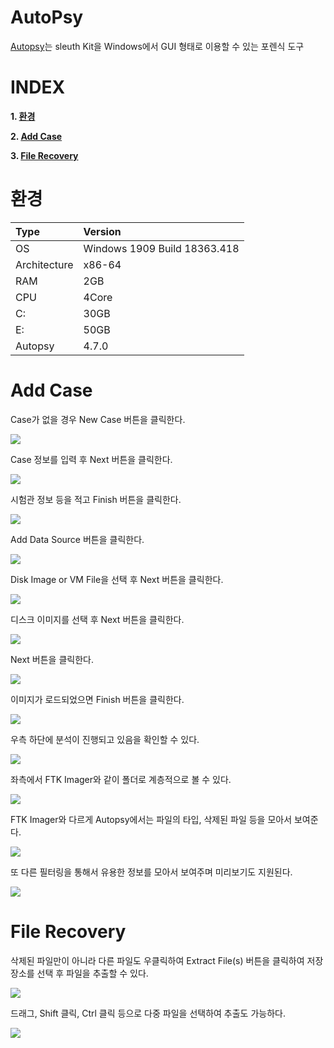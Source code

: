 # AutoPsy

[Autopsy](https://www.autopsy.com/download/)는 sleuth Kit을 Windows에서 GUI 형태로 이용할 수 있는 포렌식 도구

# **INDEX**

**1. [환경](#환경)**

**2. [Add Case](#Add-Case)**

**3. [File Recovery](#File-Recovery)**

# **환경**

| Type          | Version                       |
| :---          | :---                          |
| OS            | Windows 1909 Build 18363.418  |
| Architecture  | x86-64                        |
| RAM           | 2GB                           |
| CPU           | 4Core                         |
| C:            | 30GB                          |
| E:            | 50GB                          |
| Autopsy       | 4.7.0                         |

# **Add Case**

Case가 없을 경우 New Case 버튼을 클릭한다.

![](images/2022-07-07-20-25-30.png)

Case 정보를 입력 후 Next 버튼을 클릭한다.

![](images/2022-07-07-20-27-11.png)

시험관 정보 등을 적고 Finish 버튼을 클릭한다.

![](images/2022-07-07-20-29-39.png)

Add Data Source 버튼을 클릭한다.

![](images/2022-07-07-20-52-17.png)

Disk Image or VM File을 선택 후 Next 버튼을 클릭한다.

![](images/2022-07-07-20-51-56.png)

디스크 이미지를 선택 후 Next 버튼을 클릭한다.

![](images/2022-07-07-20-53-07.png)

Next 버튼을 클릭한다.

![](images/2022-07-07-20-54-38.png)

이미지가 로드되었으면 Finish 버튼을 클릭한다.

![](images/2022-07-07-20-57-33.png)

우측 하단에 분석이 진행되고 있음을 확인할 수 있다.

![](images/2022-07-07-21-14-46.png)

좌측에서 FTK Imager와 같이 폴더로 계층적으로 볼 수 있다.

![](images/2022-07-07-21-22-09.png)

FTK Imager와 다르게 Autopsy에서는 파일의 타입, 삭제된 파일 등을 모아서 보여준다.

![](images/2022-07-07-21-22-57.png)

또 다른 필터링을 통해서 유용한 정보를 모아서 보여주며 미리보기도 지원된다.

![](images/2022-07-07-21-34-16.png)

# **File Recovery**

삭제된 파일만이 아니라 다른 파일도 우클릭하여 Extract File(s) 버튼을 클릭하여 저장장소를 선택 후 파일을 추출할 수 있다. 

![](images/2022-07-07-21-35-12.png)

드래그, Shift 클릭, Ctrl 클릭 등으로 다중 파일을 선택하여 추출도 가능하다.

![](images/2022-07-07-21-37-57.png)